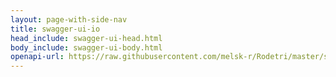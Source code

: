 ```yaml
---
layout: page-with-side-nav
title: swagger-ui-io
head_include: swagger-ui-head.html
body_include: swagger-ui-body.html
openapi-url: https://raw.githubusercontent.com/melsk-r/Rodetri/master/specfifications/openapi.yaml
---
```

<div id="swagger-ui"></div>
